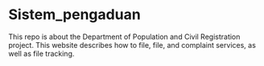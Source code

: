 # Sistem_pengaduan
This repo is about the Department of Population and Civil Registration project. This website describes how to file, file, and complaint services, as well as file tracking.
